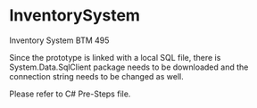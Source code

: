 # InventorySystem
Inventory System BTM 495

Since the prototype is linked with a local SQL file, there is System.Data.SqlClient package needs to be downloaded and the connection string needs to be changed as well. 

Please refer to C# Pre-Steps file.
